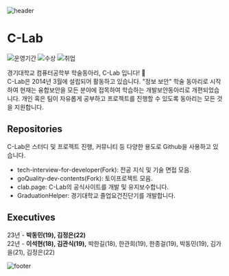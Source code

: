 ![header](https://capsule-render.vercel.app/api?type=waving&&color=gradient&height=100&section=header)

# C-Lab
![운영기간](https://img.shields.io/badge/운영기간-9년-brightgreen)
![수상](https://img.shields.io/badge/수상-21개-red)
![취업](https://img.shields.io/badge/취업-100%25-blue)

경기대학교 컴퓨터공학부 학술동아리, C-Lab 입니다! 👋<br>
C-Lab은 2014년 3월에 설립되어 활동하고 있습니다. "정보 보안" 학술 동아리로 시작하여 현재는 융합보안을 모든 분야에 접목하여 학습하는 개발보안동아리로 개편되었습니다. 개인 혹은 팀이 자유롭게 공부하고 프로젝트를 진행할 수 있도록 동아리는 모든 것을 지원합니다.

## Repositories

C-Lab은 스터디 및 프로젝트 진행, 커뮤니티 등 다양한 용도로 Github을 사용하고 있습니다.

* tech-interview-for-developer(Fork): 전공 지식 및 기술 면접 모음.   
* goQuality-dev-contents(Fork): 토이프로젝트 모음.   
* clab.page: C-Lab의 공식사이트를 개발 및 유지보수합니다.
* GraduationHelper: 경기대학교 졸업요건진단기를 개발합니다.

## Executives

23년 - <b>박동민(19), 김정은(22)</b>   
22년 - <b>이석현(18), 김관식(19),</b> 박한길(18), 한관희(19), 한종걸(19), 박동민(19), 김가을(21), 김정은(22) <br>

![footer](https://capsule-render.vercel.app/api?type=waving&&color=gradient&section=footer)
